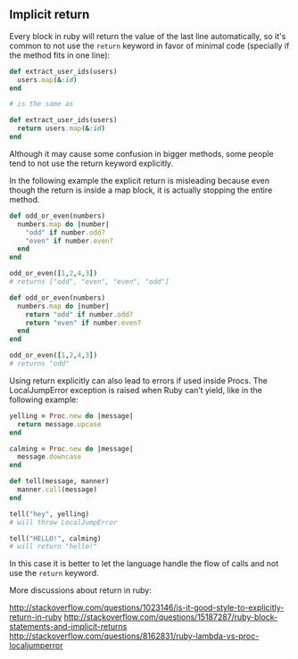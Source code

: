 ## Implicit return

Every block in ruby will return the value of the last line automatically, so it's common to not use the `return` keyword in favor of minimal code (specially if the method fits in one line):

```ruby
def extract_user_ids(users)
  users.map(&:id)
end

# is the same as

def extract_user_ids(users)
  return users.map(&:id)
end
```

Although it may cause some confusion in bigger methods, some people tend to not use the return keyword explicitly.

In the following example the explicit return is misleading because even though the return is inside a map block, it is actually stopping the entire method.

```ruby
def odd_or_even(numbers)
  numbers.map do |number|
    "odd" if number.odd?
    "even" if number.even?
  end
end

odd_or_even([1,2,4,3])
# returns ["odd", "even", "even", "odd"]

def odd_or_even(numbers)
  numbers.map do |number|
    return "odd" if number.odd?
    return "even" if number.even?
  end
end

odd_or_even([1,2,4,3])
# returns "odd"
```

Using return explicitly can also lead to errors if used inside Procs. The LocalJumpError exception is raised when Ruby can’t yield, like in the following example:

```ruby
yelling = Proc.new do |message|
  return message.upcase
end

calming = Proc.new do |message|
  message.downcase
end

def tell(message, manner)
  manner.call(message)
end

tell("hey", yelling)
# will throw LocalJumpError

tell("HELLO!", calming)
# will return "hello!"

```
In this case it is better to let the language handle the flow of calls and not use the `return` keyword.

More discussions about return in ruby:

http://stackoverflow.com/questions/1023146/is-it-good-style-to-explicitly-return-in-ruby
http://stackoverflow.com/questions/15187287/ruby-block-statements-and-implicit-returns
http://stackoverflow.com/questions/8162831/ruby-lambda-vs-proc-localjumperror

